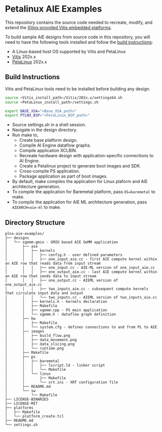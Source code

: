 # Petalinux AIE Examples

This repository contains the source code needed to recreate, modify, and extend the [Xilinx-provided Vitis embedded platforms][1]. 

[1]: https://www.xilinx.com/support/download/index.html/content/xilinx/en/downloadNav/embedded-platforms.html

To build sample AIE designs from source code in this repository, you will need to have the following tools installed and follow the [build instructions](#build-instructions):

- A Linux-based host OS supported by Vitis and PetaLinux
- [Vitis][1] 202x.x
- [PetaLinux][2] 202x.x

[1]: https://www.xilinx.com/support/download/index.html/content/xilinx/en/downloadNav/vitis.html
[2]: https://www.xilinx.com/support/download/index.html/content/xilinx/en/downloadNav/embedded-design-tools.html

## Build Instructions

Vitis and PetaLinux tools need to be installed before building any design.

```bash
source <Vitis_install_path>/Vitis/202x.x/settings64.sh
source <PetaLinux_install_path>/settings.sh

export BASE_XSA="<Base_XSA_path>"
export PTLNX_BSP="<PetaLinux_BSP_path>"
```

- Source settings.sh in a shell session.
- Navigate in the design directory.
- Run make to,
  - Create base platform design.
  - Compile AI Engine dataflow graphs.
  - Compile application XCLBIN.
  - Recreate hardware design with application-specific connections to AI Engine.
  - Create a Petalinux project to generate boot images and SDK.
  - Cross-compile PS application.
  - Package application as part of boot images.
- By default, make compiles the application for Linux plaform and AIE architecture generation.
- To compile the application for Baremetal platform, pass `OS=baremetal` to make.
- To compile the application for AIE ML architecture generation, pass `AIEARCH=aie-ml` to make.
 
## Directory Structure

```
plnx-aie-examples/
├── designs
│   └── xgemm-gmio - GMIO based AIE GeMM application
│       ├── aie
│       │   ├── kernels
│       │   │   ├── config.h - user defined parameters
│       │   │   ├── one_input_aie.cc - first AIE compute kernel within an AIE row that reads data from input stream
│       │   │   ├── one_input.cc - AIE-ML version of one_input_aie.cc 
│       │   │   ├── one_output_aie.cc - last AIE compute kernel within an AIE row that sends data to input stream
│       │   │   ├── one_output.cc - AIEML version of  one_output_aie.cc
│       │   │   ├── two_inputs_aie.cc - subsequent compute kernels that circulate input data and output
│       │   │   └── two_inputs.cc - AIEML version of two_inputs_aie.cc
│       │   ├── kernels.h - kernels declaration
│       │   ├── Makefile
│       │   ├── xgemm.cpp - PS main application
│       │   └── xgemm.h - dataflow graph definition
│       ├── hw
│       │   ├── Makefile
│       │   └── system.cfg - defines connections to and from PL to AIE
│       ├── images
│       │   ├── build_flow.png
│       │   ├── data_movement.png
│       │   ├── data_slicing.png
│       │   └── runtime.png
│       ├── Makefile
│       ├── ps
│       │   ├── baremetal
│       │   │   ├── lscript.ld - linker script
│       │   │   └── Makefile
│       │   └── linux
│       │       ├── Makefile
│       │       └── xrt.ini - XRT configuration file
│       ├── README.md
│       └── sw
│           └── Makefile
├── LICENSE-BINARIES
├── LICENSE-MIT
├── platforms
│   ├── Makefile
│   └── platform_create.tcl
├── README.md
└── settings.sh
```
